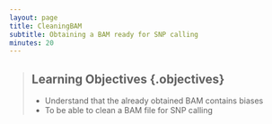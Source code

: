 ```yaml
---
layout: page
title: CleaningBAM
subtitle: Obtaining a BAM ready for SNP calling
minutes: 20
---
```

> ## Learning Objectives {.objectives}
>
> * Understand that the already obtained BAM contains biases
> * To be able to clean a BAM file for SNP calling

# 
